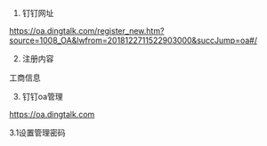 1. 钉钉网址

https://oa.dingtalk.com/register_new.htm?source=1008_OA&lwfrom=2018122711522903000&succJump=oa#/

2. 注册内容

工商信息

3. 钉钉oa管理

https://oa.dingtalk.com

3.1设置管理密码